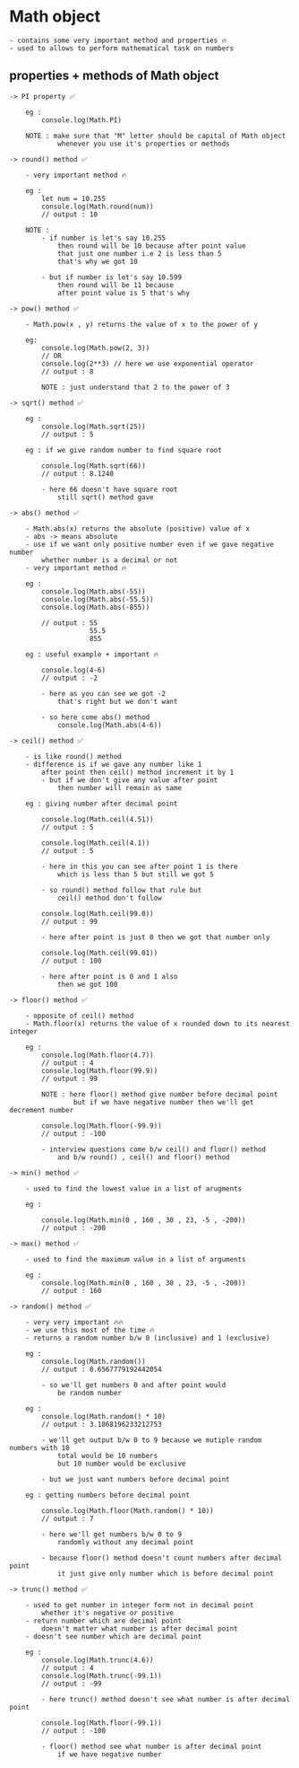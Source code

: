 
# Math object

    - contains some very important method and properties 🔥
    - used to allows to perform mathematical task on numbers

## properties + methods of Math object

    -> PI property ✅

        eg : 
            console.log(Math.PI)

        NOTE : make sure that "M" letter should be capital of Math object
                whenever you use it's properties or methods

    -> round() method ✅

        - very important method 🔥

        eg : 
            let num = 10.255
            console.log(Math.round(num))
            // output : 10 

        NOTE : 
            - if number is let's say 10.255
                then round will be 10 because after point value 
                that just one number i.e 2 is less than 5
                that's why we got 10

            - but if number is let's say 10.599
                then round will be 11 because
                after point value is 5 that's why 

    -> pow() method ✅  

        - Math.pow(x , y) returns the value of x to the power of y

        eg: 
            console.log(Math.pow(2, 3))
            // OR
            console.log(2**3) // here we use exponential operator
            // output : 8

            NOTE : just understand that 2 to the power of 3

    -> sqrt() method ✅

        eg : 
            console.log(Math.sqrt(25))
            // output : 5

        eg : if we give random number to find square root

            console.log(Math.sqrt(66))
            // output : 8.1240

            - here 66 doesn't have square root
                still sqrt() method gave

    -> abs() method ✅

        - Math.abs(x) returns the absolute (positive) value of x
        - abs -> means absolute 
        - use if we want only positive number even if we gave negative number
            whether number is a decimal or not
        - very important method 🔥

        eg :
            console.log(Math.abs(-55))
            console.log(Math.abs(-55.5))
            console.log(Math.abs(-855))

            // output : 55
                        55.5
                        855

        eg : useful example + important 🔥

            console.log(4-6)
            // output : -2

            - here as you can see we got -2
                that's right but we don't want

            - so here come abs() method
                console.log(Math.abs(4-6))

    -> ceil() method ✅

        - is like round() method
        - difference is if we gave any number like 1
            after point then ceil() method increment it by 1
            - but if we don't give any value after point
                then number will remain as same

        eg : giving number after decimal point

            console.log(Math.ceil(4.51))
            // output : 5

            console.log(Math.ceil(4.1))
            // output : 5

            - here in this you can see after point 1 is there
                which is less than 5 but still we got 5

            - so round() method follow that rule but
                ceil() method don't follow

            console.log(Math.ceil(99.0))
            // output : 99

            - here after point is just 0 then we got that number only

            console.log(Math.ceil(99.01))
            // output : 100 

            - here after point is 0 and 1 also
                then we got 100

    -> floor() method ✅

        - opposite of ceil() method
        - Math.floor(x) returns the value of x rounded down to its nearest integer

        eg :    
            console.log(Math.floor(4.7))
            // output : 4
            console.log(Math.floor(99.9))
            // output : 99

            NOTE : here floor() method give number before decimal point
                    but if we have negative number then we'll get decrement number 

            console.log(Math.floor(-99.9))
            // output : -100
            
            - interview questions come b/w ceil() and floor() method
                and b/w round() , ceil() and floor() method

    -> min() method ✅

        - used to find the lowest value in a list of arugments

        eg :

            console.log(Math.min(0 , 160 , 30 , 23, -5 , -200))
            // output : -200

    -> max() method ✅

        - used to find the maximum value in a list of arguments

        eg :
            console.log(Math.min(0 , 160 , 30 , 23, -5 , -200))
            // output : 160

    -> random() method ✅

        - very very important 🔥🔥
        - we use this most of the time 🔥
        - returns a random number b/w 0 (inclusive) and 1 (exclusive)

        eg : 
            console.log(Math.random())
            // output : 0.6567779192442054

            - so we'll get numbers 0 and after point would 
                be random number

        eg : 
            console.log(Math.random() * 10)
            // output : 3.1868196233212753

            - we'll get output b/w 0 to 9 because we mutiple random numbers with 10
                total would be 10 numbers
                but 10 number would be exclusive

            - but we just want numbers before decimal point

        eg : getting numbers before decimal point

            console.log(Math.floor(Math.random() * 10))
            // output : 7

            - here we'll get numbers b/w 0 to 9
                randomly without any decimal point

            - because floor() method doesn't count numbers after decimal point
                it just give only number which is before decimal point

    -> trunc() method ✅
        
        - used to get number in integer form not in decimal point
            whether it's negative or positive
        - return number which are decimal point
            doesn't matter what number is after decimal point
        - doesn't see number which are decimal point

        eg :
            console.log(Math.trunc(4.6))
            // output : 4
            console.log(Math.trunc(-99.1))
            // output : -99

            - here trunc() method doesn't see what number is after decimal point

            console.log(Math.floor(-99.1))
            // output : -100 

            - floor() method see what number is after decimal point
                if we have negative number






